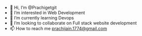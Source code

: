 - 👋 Hi, I’m @Prachigetgit
- 👀 I’m interested in Web Development
- 🌱 I’m currently learning Devops
- 💞️ I’m looking to collaborate on Full stack website development
- 📫 How to reach me  prachijain.1774@gmail.com

<!---
Prachigetgit/Prachigetgit is a ✨ special ✨ repository because its `README.md` (this file) appears on your GitHub profile.
You can click the Preview link to take a look at your changes.
--->
